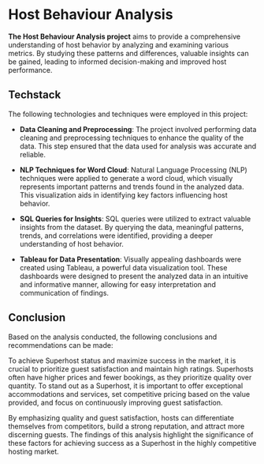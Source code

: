 # **Host Behaviour Analysis**

**The Host Behaviour Analysis project** aims to provide a comprehensive understanding of host behavior by analyzing and examining various metrics. By studying these patterns and differences, valuable insights can be gained, leading to informed decision-making and improved host performance.

## Techstack

The following technologies and techniques were employed in this project:

- **Data Cleaning and Preprocessing**: The project involved performing data cleaning and preprocessing techniques to enhance the quality of the data. This step ensured that the data used for analysis was accurate and reliable.

- **NLP Techniques for Word Cloud**: Natural Language Processing (NLP) techniques were applied to generate a word cloud, which visually represents important patterns and trends found in the analyzed data. This visualization aids in identifying key factors influencing host behavior.

- **SQL Queries for Insights**: SQL queries were utilized to extract valuable insights from the dataset. By querying the data, meaningful patterns, trends, and correlations were identified, providing a deeper understanding of host behavior.

- **Tableau for Data Presentation**: Visually appealing dashboards were created using Tableau, a powerful data visualization tool. These dashboards were designed to present the analyzed data in an intuitive and informative manner, allowing for easy interpretation and communication of findings.

## Conclusion

Based on the analysis conducted, the following conclusions and recommendations can be made:

To achieve Superhost status and maximize success in the market, it is crucial to prioritize guest satisfaction and maintain high ratings. Superhosts often have higher prices and fewer bookings, as they prioritize quality over quantity. To stand out as a Superhost, it is important to offer exceptional accommodations and services, set competitive pricing based on the value provided, and focus on continuously improving guest satisfaction.

By emphasizing quality and guest satisfaction, hosts can differentiate themselves from competitors, build a strong reputation, and attract more discerning guests. The findings of this analysis highlight the significance of these factors for achieving success as a Superhost in the highly competitive hosting market.

